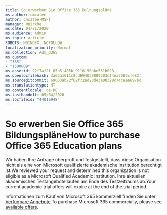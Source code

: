 ```yaml
---
title: So erwerben Sie Office 365 Bildungspläne
ms.author: cmcatee
author: cmcatee-MSFT
manager: mnirkhe
ms.date: 04/21/2020
ms.audience: Admin
ms.topic: article
ROBOTS: NOINDEX, NOFOLLOW
localization_priority: Normal
ms.collection: Adm_O365
ms.custom:
- "335"
- "1500009"
ms.assetid: 22f7af2f-85b5-405b-9116-50abe531b023
ms.openlocfilehash: 3a65a1611c8cd694039009303df4ea3602cfe82f
ms.sourcegitcommit: 69663ab72f62f72ad28d43a08328c74caaa697bc
ms.translationtype: MT
ms.contentlocale: de-DE
ms.lasthandoff: 05/04/2020
ms.locfileid: "44016948"
---
```

# <a name="how-to-purchase-office-365-education-plans"></a><span data-ttu-id="3a853-102">So erwerben Sie Office 365 Bildungspläne</span><span class="sxs-lookup"><span data-stu-id="3a853-102">How to purchase Office 365 Education plans</span></span>

<span data-ttu-id="3a853-103">Wir haben Ihre Anfrage überprüft und festgestellt, dass diese Organisation nicht als eine von Microsoft qualifizierte akademische Institution berechtigt ist.</span><span class="sxs-lookup"><span data-stu-id="3a853-103">We reviewed your request and determined this organization is not eligible as a Microsoft Qualified Academic Institution.</span></span> <span data-ttu-id="3a853-104">Ihre aktuellen akademischen Testangebote laufen am Ende des Testzeitraums ab.</span><span class="sxs-lookup"><span data-stu-id="3a853-104">Your current academic trial offers will expire at the end of the trial period.</span></span>
  
<span data-ttu-id="3a853-105">Informationen zum Kauf von Microsoft 365 kommerziell finden Sie unter [Verfügbare Angebote](https://go.microsoft.com/fwlink/p/?linkid=868433).</span><span class="sxs-lookup"><span data-stu-id="3a853-105">To purchase Microsoft 365 commercially, please see [available offers](https://go.microsoft.com/fwlink/p/?linkid=868433).</span></span>  